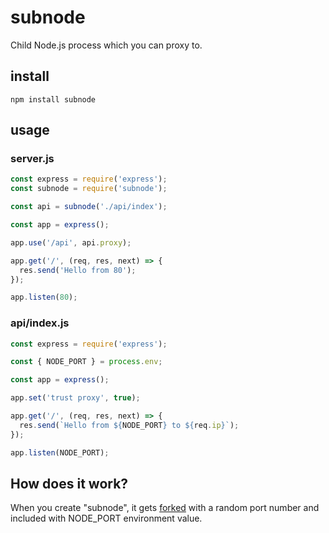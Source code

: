 # subnode
Child Node.js process which you can proxy to.

## install
```
npm install subnode
```

## usage
### server.js
```js
const express = require('express');
const subnode = require('subnode');

const api = subnode('./api/index');

const app = express();

app.use('/api', api.proxy);

app.get('/', (req, res, next) => {
  res.send('Hello from 80');
});

app.listen(80);
```

### api/index.js
```js
const express = require('express');

const { NODE_PORT } = process.env;

const app = express();

app.set('trust proxy', true);

app.get('/', (req, res, next) => {
  res.send(`Hello from ${NODE_PORT} to ${req.ip}`);
});

app.listen(NODE_PORT);
```

## How does it work?
When you create "subnode", it gets [forked](https://nodejs.org/api/child_process.html#child_process_child_process_fork_modulepath_args_options) with a random port number and included with NODE_PORT environment value.
